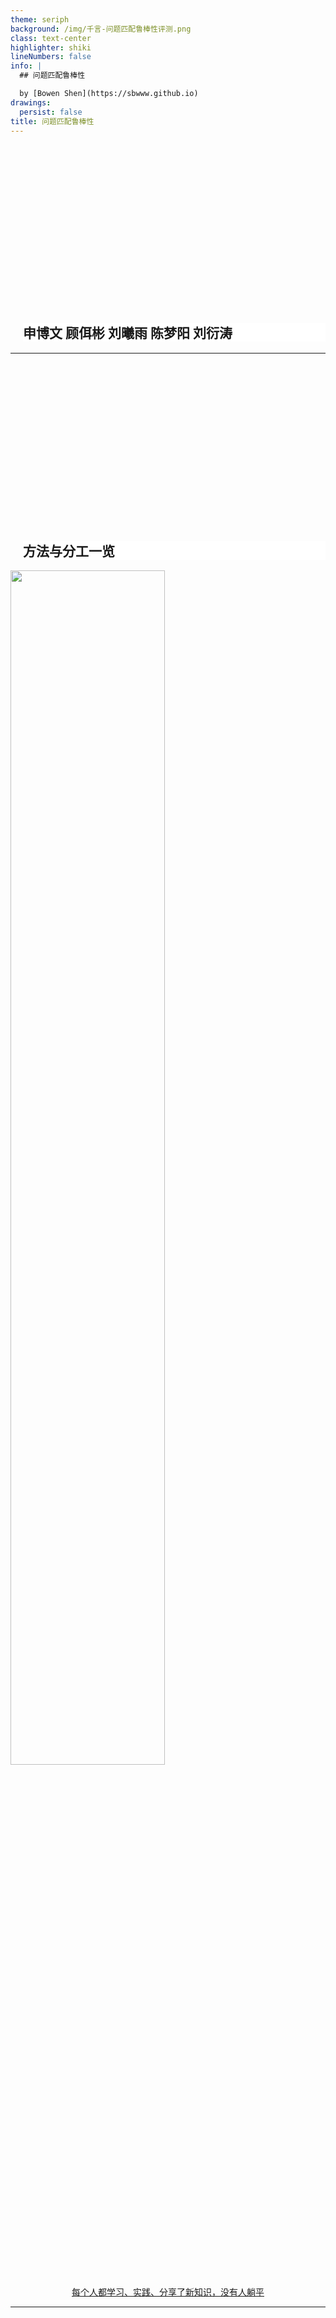 ```yaml
---
theme: seriph
background: /img/千言-问题匹配鲁棒性评测.png
class: text-center
highlighter: shiki
lineNumbers: false
info: |
  ## 问题匹配鲁棒性

  by [Bowen Shen](https://sbwww.github.io)
drawings:
  persist: false
title: 问题匹配鲁棒性
---
```


## 申博文 顾佴彬 刘曦雨 陈梦阳 刘衍涛

<div class="abs-br m-6 flex gap-2">
  <a href="https://github.com/sbwww" target="_blank" alt="GitHub"
    class="text-xl icon-btn opacity-50 !border-none !hover:text-white">
    <carbon-logo-github />
  </a>
</div>

<style>
h2 {
  background-color: #fff;
  text-align: left;
  margin-left: 20px;
  margin-top: 300px;
}
</style>

---

## 方法与分工一览

![](/img/methods.drawio.svg)

<center><u>每个人都学习、实践、分享了新知识，没有人躺平</u></center>

<style>
img {
  width: 55%;
}
</style>

---

## 特征工程（博文）

|                                                                                                                                                  |                                                                                                                                                                                                                                                                                                                |
| ------------------------------------------------------------------------------------------------------------------------------------------------ | -------------------------------------------------------------------------------------------------------------------------------------------------------------------------------------------------------------------------------------------------------------------------------------------------------------- |
| 特征工程主要包括<br><br><ul><li>无意义词的过滤</li><li>POS-tagging & NER</li><li>Asymmetric 结构交换</li><li>汉字纠错</li><li>其他特征</li></ul> | 无意义词通过写正则过滤，例如<br><br><ul><li>`(我想\|麻烦)*((请\|询\|问\|)问\|咨询)(一*下)\W*`</li><li>`(小(爱\|度\|o\|冰)\|siri)*\W*`</li><li>`(你\|您)们*好\|谢谢\W*`</li></ul><br>同时还将一些同义词、口语词统一，例如<br><br><ul><li>`那么`->`这么`</li><li>`(男\|女)(人\|生\|的\|孩子*)`->`$1性`</li></ul> |

<style>
table {
  border: none !important;
  margin-top: 40px;
}
table tr {
  border: none !important;
}
table td, table th {
  padding-right:2px;
  padding-left:2px;
}

</style>

---

## NER & POS-tagging

这一步是后续工作的基础，做好词性标注和命名体识别之后，可以更方便地寻找特定结构、特定词性的关键字。

这两项内容可以调用 PaddleNLP 的 TaskFlow API，其具体实现是使用 GRU+CRF

![](/img/lac.jpg)

<style>
img {
  width: 80%;
}
</style>

---

## Asymmetric 结构交换

Baseline 在 Asymmetric 和 Negative-Asymmetric 任务上的效果都较差，特别是在 Negative-Asymmetric 任务上，正确率不到 20\%，严重拉低了宏平均后的总分。所以针对这种结构的样本，我们进行**名词**（包括命名实体、以及 POS-tagging 中的多种名词）**的交换**。

![](/img/swap.drawio.svg)

需要注意的是，交换之后还需判断是否要对结果取反。

---

## 结果是否取反

| Text 1                   | Text 2                   | Text 2 swap              |        |
| ------------------------ | ------------------------ | ------------------------ | ------ |
| 拜登比特朗普**大**多少岁 | 特朗普比拜登**小**多少岁 | 拜登比特朗普**小**多少岁 | 取反   |
| 新郑到邯郸**多少公里**   | 邯郸到新郑**多少公里**   | 新郑到邯郸**多少公里**   | 不取反 |

特例：“被”字句和“把”字句

| Text 1                   | Text 2                   |                |
| ------------------------ | ------------------------ | -------------- |
| 老师**被**人们比喻成什么 | 人们**把**老师比喻成什么 | 交换后直接判断 |

存疑：

| Text 1                       | Text 2                       |                    |
| ---------------------------- | ---------------------------- | ------------------ |
| 广州到武汉的飞机票**多少钱** | 广州到武汉的飞机票**多少钱** | 目前认为是不相等的 |

---

## 汉字纠错

使用 macbert4csc 做非生成式的单字纠错。macbert 全称为 MLM as corrector，用 [MASK] 的方式来预测正确的字实现纠错。实际使用时发现纠错性能一般，会“误伤”很多正确的字，所以我们增加了一个**置信度判断**，当预测概率分布的熵较高时，就不进行纠错。同时，**跳过** PER、LOC、TIME、ORG 等**命名实体**的纠错。

![](/img/csc.png)

<style>
img {
  width: 50%;
}
</style>

---

## 其他特征

除上述特征之外，还设计了**针对时间、命名实体、拼音**等的比较

总的来说，上述的特征工程总共能贡献 3-5 点的宏平均正确率提升。

具体到任务上，在 Asymmetric，Negative-Asymmetric，Named-Entity，Temporal，Misspelling 等任务中有比较明显的提升。

---

## Pooling（梦阳）

ERNIE-gram 将 pooled_output[^po] 作为整个文本对的表示输入分类器，在此基础上探究对 sequence_output[^so] 做平均池化和最大池化是否会得到更好的效果。

[^po]: [CLS] token，大小为 [batch_size, hidden_size]
[^so]: 模型最后一层的隐藏状态序列，大小为 [batch_size, sequence_length, hidden_size]

![](/img/pooling.png)

<style>
img {
  width: 50%;
}
</style>

---

## Pooling

|              | Dev Acc | Test Acc (Marco) |
| ------------ | :-----: | :--------------: |
| Mean Pooling |  86.5   |       73.9       |
| Max Pooling  |  86.7   |       74.0       |
| CLS          |  85.8   |       70.0       |

在用 BERT 处理文本任务时，最后一层平均池化和最大池化相比于 [CLS] 效果要好，在 ERNIE Gram 中平均池化和最大池化可以获得稍好的性能但不多。

<style>
table {
  margin-top: 20px;
  width: 60% !important;
}
</style>

---

## TextCNN

TextCNN 对关键词更加敏感，所以考虑对 BERT 输出的表示再用 TextCNN 进行特征提取。

![](/img/textcnn.png)

<style>
img {
  width: 50%;
}
</style>

---

## TextCNN

使用了 BERT+TextCNN+Max Pooling 的结构，对比直接使用 BERT 的结果

|              | Dev Acc | Test Acc (Marco) |
| ------------ | :-----: | :--------------: |
| BERT         |  70.0   |        -         |
| BERT+TextCNN |  78.4   |       59.4       |
| ERNIE Gram   |  85.8   |       70.0       |

由结果可以看出，使用了 TextCNN 的效果显著好于使用 BERT 的 [CLS] 池化。时间原因尚未来得及用到 ERNIE-gram 上。

<style>
table {
  margin-top: 20px;
  width: 60% !important;
}
</style>

---
layout: image-right
image: /img/sbert.png
---

## S-ERNIE（曦雨）

考虑到孪生网络广泛应用于语义相似度计算，并且孪生网络在分类时能够考虑**句子对向量之间的语义相似度之差**，这个特点可能有助于模型关注到问题匹配鲁棒性任务中的相似句子语义的细微差别，所以我尝试了采用孪生网络框架训练问题匹配模型，即将 SentenceBERT 中的预训练模型替换为 ERNIE3-base 得到的 SentenceERNIE 模型。

---

## S-ERNIE 结果和分析

预测结果对大部分的测试都分类为相同，即标签为 1。导致了极端评分结果，即部分任务上评分接近 100 而部分任务上接近 0，宏平均大约 50 分。原因可能是 SentenceBERT 这种孪生网络模型只在网络的顶层进行特征交互，而问题匹配鲁棒性任务中句子的语法和语义都是很相近的。将一对句子分开输入孪生网络，并依靠顶层的特征交互，可能无法充分利用句子间细粒度的词的信息。

| ![](/img/lxy1.png) | ![](/img/lxy2.png) | ![](/img/lxy3.png) |
| ------------------ | ------------------ | ------------------ |

这个结果和比赛的**测试数据构造方法**是吻合的，也就是句子对整体类似，只有少数词不同。另一方面反映了 14 项任务的标签特征不太合理，即**很多任务全正、很多任务全负**，使特征工程能打出很高的分数。

---

## 对抗训练（佴彬）

对抗样本最早在 ICLR'15 上提出，通过梯度下降的反方向构造扰动，叠加到原样本中，产生对抗样本，从而用对抗样本和原样本二者产生更鲁棒的梯度输出。

考虑到测试集和训练集的数据差异大，希望通过对抗训练的方式增加模型的泛化性,尝试了目前广泛应用的 FGM 和 PGD 两种方式。

---

## FGM, ICLR'17

- 原理：在构造对抗扰动中，用梯度 $g$ 的实际方向来构造 [^fgm]
- 实现：在本项目中，在 Ernie 的 Embedding 层加对抗扰动
  1. 输入样本 $x$，得到梯度 $g$
  2. 在 Embedding 层上根据梯度 $g$，计算扰动 $r=e*g/||g||_2$
  3. 将扰动 $r$ 叠加到样本 $x$ 中，重新得到梯度 $g^\prime$，将 $g^\prime$ 叠加到 $g$ 上
  4. 恢复 Embedding 的梯度，进行模型更新

|              | Dev Acc | Test Acc (Marco) |
| ------------ | :-----: | :--------------: |
| Basline      |  86.7   |       74.3       |
| Baseline+FGM |  87.4   |       75.5       |

[^fgm]: [https://arxiv.org/abs/1605.07725](https://arxiv.org/abs/1605.07725)

<style>
table {
  margin-top: 30px !important;
  width: 65% !important;
}
</style>

---

## PGD, ICLR'18

- 原理：在 FGSM 的基础上，将一步扰动更改为多步扰动，即在一次扰动的基础上再对扰动得到的梯行扰动 [^pgd]
- 实现：在本项目中，在 Ernie 的 Embedding 层加对抗扰动
  1. 输入样本 $x$，得到梯度 $g$
  2. 在 Embedding 层上根据梯度 $g$，计算扰动 $r=a*g/||g||_2$
  3. 如果扰动 $r$ 不大于 $e$<br>
     &nbsp;&nbsp;&nbsp;&nbsp;将扰动 $r$ 叠加到样本 $x$ 中，重新得到梯度 $g^\prime$，将 $g^\prime$ 叠加到 $g$ 上
  4. 重复这个过程，而后恢复 Embedding 的梯度，进行模型更新

|              | Dev Acc | Test Acc (Marco) |
| ------------ | :-----: | :--------------: |
| Basline      |  86.7   |       74.3       |
| Baseline+FGM |  87.0   |       75.4       |

[^pgd]: [https://arxiv.org/abs/1706.06083](https://arxiv.org/abs/1706.06083)

<style>
table {
  margin-top: 5px !important;
  width: 60% !important;
}
</style>

---

## ERNIE+(Bi)LSTM

在 baseline 中，因为使用 `[CLS]` 或者 Mean pooling 可能会存在信息缺失的情况，所以尝试将 ERNIE 作为 Encoder 得到的向量输入到一个 LSTM 中做分类

- ERNIE+LSTM
  - 将 ERNIE 输出的 `sequence_output` 输入到 LSTM 中，得到的最后一个 step 的 `hidden_state` 代表整句的信息，输入到分类器中
- ERNIE+BiLSTM
  - 将 ERNIE 输出的 `sequence_output` 输入到 BiLSTM 中，获取句子*从头到尾*和*从尾到头*的上下文句子信息，更好的代表整个句子。而后将 BiLSTM 最后一个 step 的 `hidden_state` 进行拼接，输入到分类器中

---

## ERNIE+(Bi)LSTM

| ![](/img/lstm.png) | ![](/img/bilstm.png) |
| :----------------: | :------------------: |
|     ERNIE+LSTM     |     ERNIE+BiLSTM     |

<style>
img {
  width: 65%;
}
</style>

---

## 结果

|                      | Dev Acc | Test Acc (Marco) |
| -------------------- | :-----: | :--------------: |
| Basline (ERNIE-gram) |  86.7   |       74.3       |
| Baseline+LSTM        |  86.7   |       74.9       |
| Baseline+BiLSTM      |  86.8   |       75.6       |
| Ernie+BiLSTM+FGM     |  88.2   |       78.1       |

<style>
table {
  margin-top: 5px !important;
  width: 65% !important;
}
</style>

---

## 大模型与 Prompt （衍涛）

基于 GLM-130B，测试了 K-Example prompt 和 Chain of Thought 两种 prompt 方式在对于最终结果的影响

![](/img/glm.png)

<style>
img {
  width: 70%;
}
</style>

---

## Naive K-Example

1. 先用 BERT-Base 给训练集、测试集中的每一组数据得出其 sentence embeding
2. 使用 Faiss 从训练集中抽出**与测试句 embedding 最相似的 K 个数据**，作为例子
3. 将这 K 个例子，以 `[CLS] sent1 [SEP] sent2 [SEP] 这两个句子是/不是一个意思` 的格式拼在测试数据前，交给 GLM-130B 进行生成
   ![Introduction to Facebook AI Similarity Search (Faiss) | Pinecone](https://d33wubrfki0l68.cloudfront.net/699c5fedaed4afadd0a45c1151aa3fc9992832df/927dd/images/faiss7.png)

最终效果，宏平均准确率：67.4

<style>
img {
  width: 50%;
}
</style>

---

## Chain Of Thought

Chain of thought (CoT) 是谷歌在最近提出一种新的大模型 prompt 范式，要求模型在给出结果的同时也给出推理过程。同样的这种模型也需要提供好 example 作为 prompt 输入给模型。

![](/img/CoT.png)

<style>
img {
  width: 70%;
}
</style>

---

## Chain Of Thought-1

我们手工构造了 k 个带推理过程的 example

```json
{
  "sent1": "脂肪肝能吃猪肝吗",
  "sent2": "脂肪肝能吃猪肉吗",
  "label": false,
  "rationale": "猪肝和猪肉不是一个东西"
}
```

---

## Chain Of Thought-2

将这 k 个 example 按照之前预定义的模版，构造成 prompt，下面是一个例子

> 句子一:脂肪肝能吃猪肝吗
>
> 句子二:脂肪肝能吃猪肉吗
>
> 问题:句子一和句子二是一个意思吗?
>
> 让我们一步步思考，先找出思路再找答案！！
>
> 思路:猪肝和猪肉不是一个东西
>
> 答案:所以说句子一和句子二不是一个意思

---

## Chain Of Thought-3

用同样的播报测试数据也构造成 prompt 的一部分，喂给大模型，让大模型做之后的补全 (complete)

> 句子一:嚼口香糖会减肥吗？
>
> 句子二: 嚼口香糖能减肥吗？
>
> 问题:句子一和句子二是一个意思吗?
>
> 让我们一步步思考，先找出思路再找答案！！
>
> 思路: _<u>**会和能是同义词**</u>_
>
> _<u>**答案:所以说句子一和句子二是一个意思**</u>_

可以看到，这种 CoT 的方式能够使得模型在给出答案的同时，也给出推理过程，这极大的提升了模型的可解释性

---

## 更多 CoT 示例

```
"sent1": "什么牌子的精油皂好",
"sent2": "什么牌子的精油好？",
"label": 0,
"rationale": "精油皂和精油不是一个东西 答案:所以说句子一和句子二不是一个意思 ",
"predict": 0

"sent1": "孕妇能用护肤品吗",
"sent2": "哪些护肤品孕妇能用？",
"label": 1,
"rationale": "孕妇能用护肤品中孕妇和护肤品的位置可以相互交换 答案:所以说句子一和句子二是一个意思 ",
"predict": 1

"sent1": "为什么坐车玩手机会晕车",
"sent2": "为什么我坐车玩手机不晕车",
"label": 0,
"rationale": "插入了不这个否定词 答案:所以说句子一和句子二不是一个意思 ",
"predict": 0
```

---

## 打榜效果为什么不好？

最终效果的宏平均正确率 60.0

我们这里只有固定的人工构造的 $k=10$ 个 example。也就是说，对于每一个数据的 examples 其实都是一样的，这样不太好。

比较理想的是，人工构造 $k > 1000$ 个 example，然后用 naive K-Example 的同样的方式，为每个测试数据去索引其最近似的 $n < 10$ 个 example 来构成 prompt。这样的 prompt 可能会效果更好。

```json
{
  "sent1": "脂肪肝能吃猪肝吗",
  "sent2": "脂肪肝能吃猪肉吗",
  "label": false,
  "rationale": "猪肝和猪肉不是一个东西"
}
```
